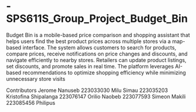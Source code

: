 # -SPS611S_Group_Project_Budget_Bin
Budget Bin is a mobile-based price comparison and shopping assistant that helps users find the best product prices across multiple stores via a map-based interface. 
The system allows customers to search for products, compare prices, receive notifications on price changes and discounts, and navigate efficiently to nearby stores. 
Retailers can update product listings, set discounts, and promote sales in real time. 
The platform leverages AI-based recommendations to optimize shopping efficiency while minimizing unnecessary store visits


Contributors
Jerome Nanuseb 223033030 Milu Simau 223035203 Kristofina Shipalanga 223076147 Orilio Naobeb 223077593 Simeon Makili  223085456 
Philipus
